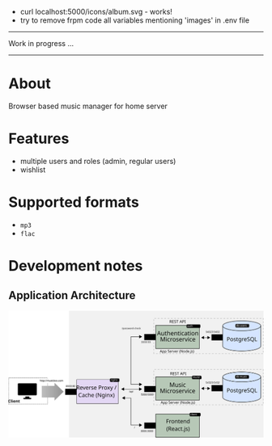 * curl localhost:5000/icons/album.svg - works!
* try to remove frpm code  all variables mentioning 'images' in .env file
 

---

Work in progress ...

---

# About

Browser based music manager for home server

# Features

- multiple users and roles (admin, regular users)
- wishlist

# Supported formats

- `mp3`
- `flac`

# Development notes

## Application Architecture

![](./architecture.svg)
